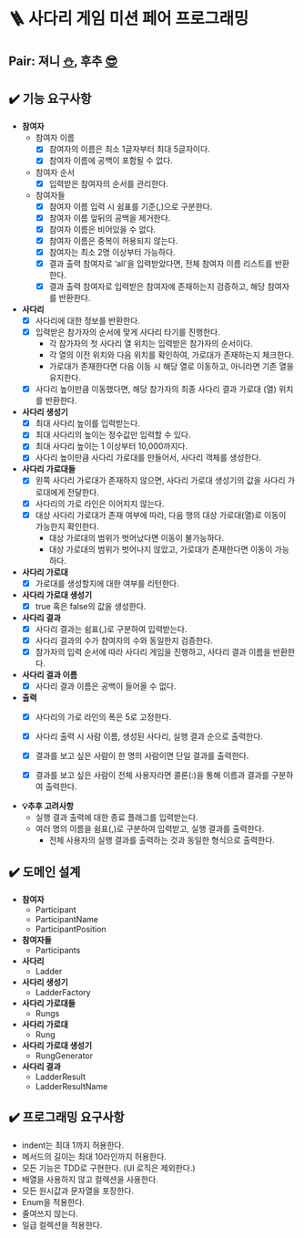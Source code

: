 # 🪜 사다리 게임 미션 페어 프로그래밍

## Pair: 져니 [⛄️](http://github.com/cl8d), 후추 [😎](https://github.com/Combi153)

## ✔️ 기능 요구사항

- **참여자**
    - 참여자 이름
        - [x] 참여자의 이름은 최소 1글자부터 최대 5글자이다.
        - [x] 참여자 이름에 공백이 포함될 수 없다.
    - 참여자 순서
        - [x] 입력받은 참여자의 순서를 관리한다.
    - 참여자들
        - [x] 참여자 이름 입력 시 쉼표를 기준(,)으로 구분한다.
        - [x] 참여자 이름 앞뒤의 공백을 제거한다.
        - [x] 참여자 이름은 비어있을 수 없다.
        - [x] 참여자 이름은 중복이 허용되지 않는다.
        - [x] 참여자는 최소 2명 이상부터 가능하다.
        - [x] 결과 출력 참여자로 ‘all’을 입력받았다면, 전체 참여자 이름 리스트를 반환한다.
        - [x] 결과 출력 참여자로 입력받은 참여자에 존재하는지 검증하고, 해당 참여자를 반환한다.
- **사다리**
    - [x] 사다리에 대한 정보를 반환한다.
    - [x] 입력받은 참가자의 순서에 맞게 사다리 타기를 진행한다.
        - 각 참가자의 첫 사다리 열 위치는 입력받은 참가자의 순서이다.
        - 각 열의 이전 위치와 다음 위치를 확인하여, 가로대가 존재하는지 체크한다.
        - 가로대가 존재한다면 다음 이동 시 해당 열로 이동하고, 아니라면 기존 열을 유지한다.
    - [x] 사다리 높이만큼 이동했다면, 해당 참가자의 최종 사다리 결과 가로대 (열) 위치를 반환한다.
- **사다리 생성기**
    - [x] 최대 사다리 높이를 입력받는다.
    - [x] 최대 사다리의 높이는 정수값만 입력할 수 있다.
    - [x] 최대 사다리 높이는 1 이상부터 10,000까지다.
    - [x] 사다리 높이만큼 사다리 가로대를 만들어서, 사다리 객체를 생성한다.
- **사다리 가로대들**
    - [x] 왼쪽 사다리 가로대가 존재하지 않으면, 사다리 가로대 생성기의 값을 사다리 가로대에게 전달한다.
    - [x] 사다리의 가로 라인은 이어지지 않는다.
    - [x] 대상 사다리 가로대가 존재 여부에 따라, 다음 행의 대상 가로대(열)로 이동이 가능한지 확인한다.
        - 대상 가로대의 범위가 벗어났다면 이동이 불가능하다.
        - 대상 가로대의 범위가 벗어나지 않았고, 가로대가 존재한다면 이동이 가능하다.
- **사다리 가로대**
    - [x] 가로대를 생성할지에 대한 여부를 리턴한다.
- **사다리 가로대 생성기**
    - [x] true 혹은 false의 값을 생성한다.
- **사다리 결과**
    - [x] 사다리 결과는 쉼표(,)로 구분하여 입력받는다.
    - [x] 사다리 결과의 수가 참여자의 수와 동일한지 검증한다.
    - [x] 참가자의 입력 순서에 따라 사다리 게임을 진행하고, 사다리 결과 이름을 반환한다.
- **사다리 결과 이름**
    - [x] 사다리 결과 이름은 공백이 들어올 수 없다.
- **출력**
    - [x] 사다리의 가로 라인의 폭은 5로 고정한다.
    - [x] 사다리 출력 시 사람 이름, 생성된 사다리, 실행 결과 순으로 출력한다.
    - [x] 결과를 보고 싶은 사람이 한 명의 사람이면 단일 결과를 출력한다.
    - [x] 결과를 보고 싶은 사람이 전체 사용자라면 콜론(:)을 통해 이름과 결과를 구분하여 출력한다.


- **💡추후 고려사항**
    - 실행 결과 출력에 대한 종료 플래그를 입력받는다.
    - 여러 명의 이름을 쉼표(,)로 구분하여 입력받고, 실행 결과를 출력한다.
        - 전체 사용자의 실행 결과를 출력하는 것과 동일한 형식으로 출력한다.

## ✔️ 도메인 설계

- **참여자**
    - Participant
    - ParticipantName
    - ParticipantPosition
- **참여자들**
    - Participants
- **사다리**
    - Ladder
- **사다리 생성기**
    - LadderFactory
- **사다리 가로대들**
    - Rungs
- **사다리 가로대**
    - Rung
- **사다리 가로대 생성기**
    - RungGenerator
- **사다리 결과**
    - LadderResult
    - LadderResultName

## ✔️ 프로그래밍 요구사항

- indent는 최대 1까지 허용한다.
- 메서드의 길이는 최대 10라인까지 허용한다.
- 모든 기능은 TDD로 구현한다. (UI 로직은 제외한다.)
- 배열을 사용하지 않고 컬렉션을 사용한다.
- 모든 원시값과 문자열을 포장한다.
- Enum을 적용한다.
- 줄여쓰지 않는다.
- 일급 컬렉션을 적용한다.